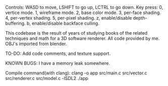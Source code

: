 Controls: WASD to move, LSHIFT to go up, LCTRL to go down.
Key press:
    0, vertice mode.
    1, wireframe mode.
    2, base color mode.
    3, per-face shading.
    4, per-vertex shading.
    5, per-pixel shading.
    z, enable/disable depth-buffering.
    b, enable/disable backface culling.

This codebase is the result of years of studying books of the related techniques and math for a 3D software renderer.
All code provided by me. OBJ's imported from blender.

TO-DO: Add code comments, and texture support.

KNOWN BUGS: I have a memory leak somewhere.

Compile command(with clang):    clang -o app src/main.c src/vector.c src/renderer.c src/model.c -lSDL2
                                ./app
